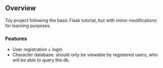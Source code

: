 ## Overview

Toy project following the basic Flask tutorial, but with minor modifications for learning purposes.

### Features
* User registration + login
* Character database: should only be viewable by registered users, who will be able to query the db.